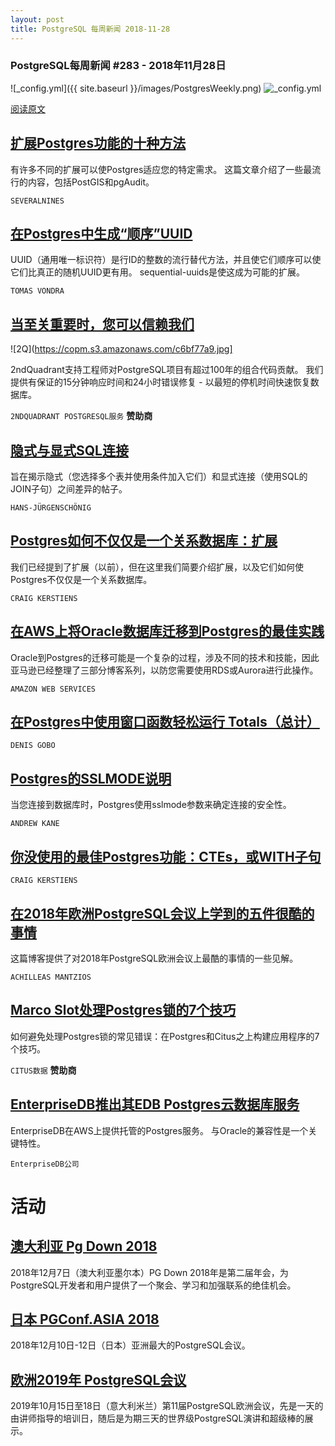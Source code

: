 ```yaml
---
layout: post
title: PostgreSQL 每周新闻 2018-11-28
---
```


### PostgreSQL每周新闻 #283 - 2018年11月28日
![_config.yml]({{ site.baseurl }}/images/PostgresWeekly.png)
![_config.yml](https://res.cloudinary.com/cpress/image/upload/w_1280,e_sharpen:60/prifalxnby5sv1kqyurx.jpg)

[阅读原文](https://postgresweekly.com/issues/283)


## [扩展Postgres功能的十种方法](https://severalnines.com/blog/ten-ways-expand-functionality-postgresql)
有许多不同的扩展可以使Postgres适应您的特定需求。 这篇文章介绍了一些最流行的内容，包括PostGIS和pgAudit。

`SEVERALNINES`

## [在Postgres中生成“顺序”UUID](https://blog.2ndquadrant.com/sequential-uuid-generators/)
UUID（通用唯一标识符）是行ID的整数的流行替代方法，并且使它们顺序可以使它们比真正的随机UUID更有用。 sequential-uuids是使这成为可能的扩展。

`TOMAS VONDRA`

## [当至关重要时，您可以信赖我们](https://www.2ndquadrant.com/en/support/support-postgresql/?utm_source=cp&utm_medium=text&utm_campaign=cpsupport)

![2Q](https://copm.s3.amazonaws.com/c6bf77a9.jpg]

2ndQuadrant支持工程师对PostgreSQL项目有超过100年的组合代码贡献。 我们提供有保证的15分钟响应时间和24小时错误修复 - 以最短的停机时间快速恢复数据库。

`2NDQUADRANT POSTGRESQL服务` **赞助商**

## [隐式与显式SQL连接](https://www.cybertec-postgresql.com/en/postgressql-implicit-vs-explicit-joins/)
旨在揭示隐式（您选择多个表并使用条件加入它们）和显式连接（使用SQL的JOIN子句）之间差异的帖子。

`HANS-JÜRGENSCHÖNIG`

## [Postgres如何不仅仅是一个关系数据库：扩展](https://www.citusdata.com/blog/2018/11/27/postgres-more-than-a-relational-database/)
我们已经提到了扩展（以前），但在这里我们简要介绍扩展，以及它们如何使Postgres不仅仅是一个关系数据库。

`CRAIG KERSTIENS`

## [在AWS上将Oracle数据库迁移到Postgres的最佳实践](https://aws.amazon.com/blogs/database/best-practices-for-migrating-an-oracle-database-to-amazon-rds-postgresql-or-amazon-aurora-postgresql-migration-process-and-infrastructure-considerations/)
Oracle到Postgres的迁移可能是一个复杂的过程，涉及不同的技术和技能，因此亚马逊已经整理了三部分博客系列，以防您需要使用RDS或Aurora进行此操作。

`AMAZON WEB SERVICES`

## [在Postgres中使用窗口函数轻松运行 Totals（总计）](http://denisgobo.blogspot.com/2018/11/easy-running-totals-with-windowing.html)

`DENIS GOBO`

## [Postgres的SSLMODE说明](https://ankane.org/postgres-sslmode-explained)
当您连接到数据库时，Postgres使用sslmode参数来确定连接的安全性。

`ANDREW KANE`

## [你没使用的最佳Postgres功能：CTEs，或WITH子句](http://www.craigkerstiens.com/2013/11/18/best-postgres-feature-youre-not-using/)

`CRAIG KERSTIENS`

## [在2018年欧洲PostgreSQL会议上学到的五件很酷的事情](https://severalnines.com/blog/five-cool-things-i-learned-postgresql-conference-europe-2018)

这篇博客提供了对2018年PostgreSQL欧洲会议上最酷的事情的一些见解。

`ACHILLEAS MANTZIOS`

## [Marco Slot处理Postgres锁的7个技巧](https://www.citusdata.com/blog/2018/02/22/seven-tips-for-dealing-with-postgres-locks/?utm_source=PG_Weekly&utm_medium=email&utm_campaign=sponsor_blog)
如何避免处理Postgres锁的常见错误：在Postgres和Citus之上构建应用程序的7个技巧。

`CITUS数据` **赞助商**

## [EnterpriseDB推出其EDB Postgres云数据库服务](https://www.enterprisedb.com/blog/edb-postgres-cloud-database-service-released)
EnterpriseDB在AWS上提供托管的Postgres服务。 与Oracle的兼容性是一个关键特性。

`EnterpriseDB公司`

# 活动

## [澳大利亚 Pg Down 2018](https://2018.pgdu.org/)
2018年12月7日（澳大利亚墨尔本）PG Down 2018年是第二届年会，为PostgreSQL开发者和用户提供了一个聚会、学习和加强联系的绝佳机会。

## [日本 PGConf.ASIA 2018](https://www.pgconf.asia/EN/2018/)
2018年12月10日-12日（日本）亚洲最大的PostgreSQL会议。

## [欧洲2019年 PostgreSQL会议](https://2019.pgconf.eu)
2019年10月15日至18日（意大利米兰）第11届PostgreSQL欧洲会议，先是一天的由讲师指导的培训日，随后是为期三天的世界级PostgreSQL演讲和超级棒的展示。


